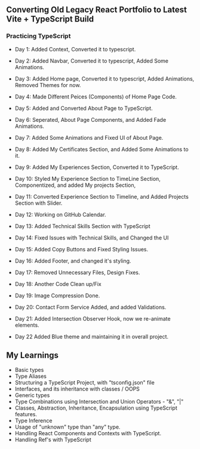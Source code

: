## Converting Old Legacy React Portfolio to Latest Vite + TypeScript Build

### Practicing TypeScript

- Day 1: Added Context, Converted it to typescript.

- Day 2: Added Navbar, Converted it to typescript, Added Some Animations.

- Day 3: Added Home page, Converted it to typescript, Added Animations, Removed Themes for now.

- Day 4: Made Different Peices (Components) of Home Page Code.

- Day 5: Added and Converted About Page to TypeScript.

- Day 6: Seperated, About Page Components, and Added Fade Animations.

- Day 7: Added Some Animations and Fixed UI of About Page.

- Day 8: Added My Certificates Section, and Added Some Animations to it.

- Day 9: Added My Experiences Section, Converted it to TypeScript.

- Day 10: Styled My Experience Section to TimeLine Section, Componentized, and added My projects Section,

- Day 11: Converted Experience Section to Timeline, and Added Projects Section with Slider.

- Day 12: Working on GitHub Calendar.

- Day 13: Added Technical Skills Section with TypeScript

- Day 14: Fixed Issues with Technical Skills, and Changed the UI

- Day 15: Added Copy Buttons and Fixed Styling Issues.

- Day 16: Added Footer, and changed it's styling.

- Day 17: Removed Unnecessary Files, Design Fixes.

- Day 18: Another Code Clean up/Fix

- Day 19: Image Compression Done.

- Day 20: Contact Form Service Added, and added Validations.

- Day 21: Added Intersection Observer Hook, now we re-animate elements.

- Day 22 Added Blue theme and maintaining it in overall project.

## My Learnings

- Basic types
- Type Aliases
- Structuring a TypeScript Project, with "tsconfig.json" file
- Interfaces, and its inheritance with classes / OOPS
- Generic types
- Type Combinations using Intersection and Union Operators - "&", "|"
- Classes, Abstraction, Inheritance, Encapsulation using TypeScript features.
- Type Inference
- Usage of "unknown" type than "any" type.
- Handling React Components and Contexts with TypeScript.
- Handling Ref's with TypeScript
